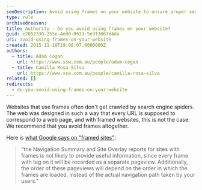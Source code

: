 ```yaml
---
seoDescription: Avoid using frames on your website to ensure proper search engine crawling and accurate tracking of page views.
type: rule
archivedreason:
title: Authority - Do you avoid using frames on your website?
guid: e2052330-255e-4ed0-9633-5e3f3867d4da
uri: avoid-using-frames-on-your-website
created: 2015-11-10T19:08:07.0000000Z
authors:
  - title: Adam Cogan
    url: https://www.ssw.com.au/people/adam-cogan
  - title: Camilla Rosa Silva
    url: https://www.ssw.com.au/people/camilla-rosa-silva
related: []
redirects:
  - do-you-avoid-using-frames-on-your-website
---
```


Websites that use frames often don't get crawled by search engine spiders. The web was designed in such a way that every URL is supposed to correspond to a web page, and with framed websites, this is not the case. We recommend that you avoid frames altogether.

<!--endintro-->

Here is [what Google says on "framed sites"](https://support.google.com/analytics/answer/1012049?hl=en):

> "the Navigation Summary and Site Overlay reports for sites with frames is not likely to provide useful information, since every frame with tag on it will be recorded as a separate pageview. Additionally, the order of these pageviews will depend on the order in which the frames are loaded, instead of the actual navigation path taken by your users."

